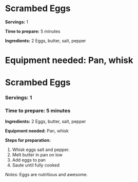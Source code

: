 
# **Scrambed Eggs**

**Servings:** 
1

**Time to prepare:**
5 minutes

**Ingredients:**
2 Eggs, butter, salt, pepper

**Equipment needed:** 
Pan, whisk
=======
# Scrambed Eggs

### Servings: 1

### Time to prepare: 5 minutes

**Ingredients:** 2 Eggs, butter, salt, pepper

**Equipment needed:** Pan, whisk

**Steps for preparation:**
1. Whisk eggs salt and pepper.
2. Melt butter in pan on low
3. Add eggs to pan
4. Saute until fully cooked

*Notes:* Eggs are nutritious and awesome.
